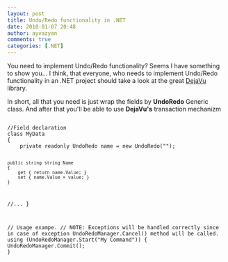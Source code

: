 ```yaml
---
layout: post
title: Undo/Redo functionality in .NET
date: 2010-01-07 20:48
author: ayvazyan
comments: true
categories: [.NET]
---
```

You need to implement Undo/Redo functionality? Seems I have something to show you...<!--more-->
I think, that everyone, who needs to implement Undo/Redo functionality in an .NET project should take a look at the great <a href="http://www.codeplex.com/Wikipage?ProjectName=dejavu">DejaVu</a> library.

In short, all that you need is just wrap the fields by <strong>UndoRedo</strong> Generic class. And after that you'll be able to use <strong>DejaVu's</strong> transaction mechanizm

<code>
//Field declaration
class MyData
{
    private readonly UndoRedo name = new UndoRedo("");

    public string string Name
    {
        get { return name.Value; }
        set { name.Value = value; }
    }
//...
}

// Usage exampe.
// NOTE: Exceptions will be handled correctly since in case of exception UndoRedoManager.Cancel() method will be called.
using (UndoRedoManager.Start("My Command"))
{
    UndoRedoManager.Commit();
}
</code>
